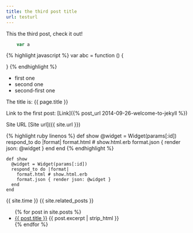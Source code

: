 ```yaml
---
title: the third post title
url: testurl
---
```


This the third post, check it out!

```javascript
    var a 
```

{% highlight javascript %}
var abc = function () {
    
}
{% endhighlight %}

* first one
* second one
* second-first one

The title is: {{ page.title }}

Link to the first post: [Link]({% post_url 2014-09-26-welcome-to-jekyll %})

Site URL [Site url]({{ site.url }}) 

{% highlight ruby linenos %}
def show
  @widget = Widget(params[:id])
  respond_to do |format|
    format.html # show.html.erb
    format.json { render json: @widget }
  end
end
{% endhighlight %}

```
def show
  @widget = Widget(params[:id])
  respond_to do |format|
    format.html # show.html.erb
    format.json { render json: @widget }
  end
end
```

{{ site.time }} {{ site.related_posts }}

<ul>
  {% for post in site.posts %}
    <li>
      <a href="{{ post.url }}">{{ post.title }}</a>
      {{ post.excerpt | strip_html }}
    </li>
  {% endfor %}
</ul>